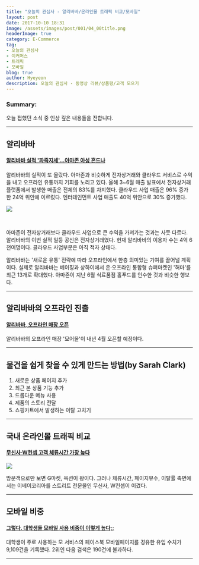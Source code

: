 ```yaml
---
title: "오늘의 관심사 - 알리바바/온라인몰 트래픽 비교/모바일"
layout: post
date: 2017-10-10 18:31
image: /assets/images/post/001/04_00title.png
headerImage: true
category: E-Commerce
tag:
- 오늘의 관심사
- 이커머스
- 트래픽
- 모바일
blog: true
author: Hyeyeon
description: 오늘의 관심사 - 동영상 리뷰/상품평/고객 모으기
---
```


### Summary:

오늘 접했던 소식 중 인상 깊은 내용들을 전합니다.

---

## 알리바바

#### [알리바바 실적 '파죽지세'…아마존 아성 흔드나](http://www.etnews.com/20170818000266)

알리바바의 실적이 또 올랐다. 아마존과 비슷하게 전자상거래와 클라우드 서비스로 수익을 내고 오프라인 유통까지 기회를 노리고 있다. 올해 3~6월 매출 발표에서 전자상거래 플랫폼에서 발생한 매출은 전체의 83%를 차지했다. 클라우드 사업 매출은 96% 증가한 24억 위안에 이르렀다. 엔터테인먼트 사업 매출도 40억 위안으로 30% 증가했다.

![](http://image.zdnet.co.kr/2017/08/18/sini_MWJHYBGiVR17yiv.jpg)

<br>

아마존이 전자상거래보다 클라우드 사업으로 큰 수익을 가져가는 것과는 사뭇 다르다. 알리바바의 이번 실적 일등 공신은 전자상거래였다. 현재 알리바바의 이용자 수는 4억 6천여명이다. 클라우드 사업부문은 아직 적자 상태다.

알리바바는 '새로운 유통' 전략에 따라 오프라인에서 한층 의미있는 기여를 끌어낼 계획이다. 실제로 알리바바는 베이징과 상하이에서 온·오프라인 통합형 슈퍼마켓인 '허마'를 최근 13개로 확대했다. 아마존이 지난 6월 식료품점 홀푸드를 인수한 것과 비슷한 행보다.

---

## 알리바바의 오프라인 진출

#### [알리바바, 오프라인 매장 오픈](http://www.itnk.co.kr/news/articleView.html?idxno=54779)

알리바바의 오프라인 매장 '모어몰'이 내년 4월 오픈할 예정이다.

---

## 물건을 쉽게 찾을 수 있게 만드는 방법(by Sarah Clark)

1. 새로운 상품 페이지 추가
2. 최근 본 상품 기능 추가
3. 드롭다운 메뉴 사용
4. 제품의 스토리 전달
5. 쇼핑카트에서 발생하는 이탈 고치기

---

## 국내 온라인몰 트래픽 비교

#### [무신사·W컨셉 고객 체류시간 가장 높다](http://www.apparelnews.co.kr/naver/view.php?iid=67575)

![](http://www.apparelnews.co.kr/main/bbs/table/internet_news/upload/20170911_online.jpg)

방문객으로만 보면 G마켓, 옥션이 왕이다. 그러나 체류시간, 페이지뷰수, 이탈률 측면에서는 이베이코리아를 스트리트 전문몰인 무신사, W컨셉이 이겼다.

---

## 모바일 비중

#### [그렇다. 대학생들 모바일 사용 비중이 이렇게 높다;;](http://arsens.tistory.com/130)

대학생이 주로 사용하는 모 서비스의 페이스북 모바일페이지를 경유한 유입 수치가 9,109건을 기록했다. 2위인 다음 검색은 190건에 불과하다.

---
